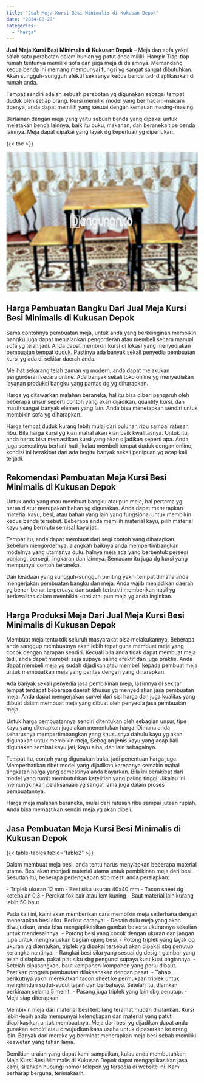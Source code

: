 ```yaml
---
title: "Jual Meja Kursi Besi Minimalis di Kukusan Depok"
date: "2024-08-27"
categories: 
  - "harga"
---
```


**Jual Meja Kursi Besi Minimalis di Kukusan Depok** – Meja dan sofa yakni salah satu perabotan dalam hunian yg patut anda miliki. Hampir Tiap-tiap rumah tentunya memiliki sofa dan juga meja di dalamnya. Memandang kedua benda ini memang mempunyai fungsi yg sangat sangat dibutuhkan. Akan sungguh-sungguh efektif sekiranya kedua benda tadi diaplikasikan di rumah anda.

Tempat sendiri adalah sebuah perabotan yg digunakan sebagai tempat duduk oleh setiap orang. Kursi memiliki model yang bermacam-macam tipenya, anda dapat memilih yang sesuai dengan kemauan masing-masing.

Berlainan dengan meja yang yaitu sebuah benda yang dipakai untuk meletakan benda lainnya, baik itu buku, makanan, dan beraneka tipe benda lainnya. Meja dapat dipakai yang layak dg keperluan yg diperlukan.

{{< toc >}}

![Jual Meja Kursi Besi Minimalis di Kukusan Depok](/images/jual-meja-besi-murah08.png)

## Harga Pembuatan Bangku Dari Jual Meja Kursi Besi Minimalis di Kukusan Depok

Sama contohnya pembuatan meja, untuk anda yang berkeinginan membikin bangku juga dapat menjalankan pengorderan atau membeli secara manual sofa yg telah jadi. Anda dapat membikin kursi di lokasi yang menyediakan pembuatan tempat duduk. Pastinya ada banyak sekali penyedia pembuatan kursi yg ada di sekitar daerah anda.

Melihat sekarang telah zaman yg modern, anda dapat melakukan pengorderan secara online. Ada banyak sekali toko online yg menyediakan layanan produksi bangku yang pantas dg yg diharapkan.

Harga yg ditawarkan malahan beraneka, hal itu bisa diberi pengaruh oleh beberapa unsur seperti contoh yang akan dijadikan, quantity kursi, dan masih sangat banyak elemen yang lain. Anda bisa menetapkan sendiri untuk membikin sofa yg diharapkan.

Harga tempat duduk kurang lebih mulai dari puluhan ribu sampai ratusan ribu. Bila harga kursi yg kian mahal akan kian baik kwalitasnya. Untuk itu, anda harus bisa memastikan kursi yang akan dijadikan seperti apa. Anda juga semestinya berhati-hati jikalau membeli tempat duduk dengan online, kondisi ini berakibat dari ada begitu banyak sekali penipuan yg acap kali terjadi.

## Rekomendasi Pembuatan Meja Kursi Besi Minimalis di Kukusan Depok

Untuk anda yang mau membuat bangku ataupun meja, hal pertama yg harus diatur merupakan bahan yg digunakan. Anda dapat menerapkan material kayu, besi, atau bahan yang lain yang fungsional untuk membikin kedua benda tersebut. Beberapa anda memilih material kayu, pilih material kayu yang bermutu semisal kayu jati.

Tempat itu, anda dapat membuat dari segi contoh yang diharapkan. Sebelum mengordernya, alangkah baiknya anda mempertimbangkan modelnya yang utamanya dulu. halnya meja ada yang berbentuk persegi panjang, persegi, lingkaran dan lainnya. Semacam itu juga dg kursi yang mempunyai contoh beraneka.

Dan keadaan yang sungguh-sungguh penting yakni tempat dimana anda mengerjakan pembuatan bangku dan meja. Anda wajib menjadikan daerah yg benar-benar terpercaya dan sudah terbukti memberikan hasil yg berkwalitas dalam membikin kursi ataupun meja yg anda inginkan.

## Harga Produksi Meja Dari Jual Meja Kursi Besi Minimalis di Kukusan Depok

Membuat meja tentu tdk seluruh masyarakat bisa melakukannya. Beberapa anda sanggup membuatnya akan lebih tepat guna membuat meja yang cocok dengan harapan sendiri. Kecuali bila anda tidak dapat membuat meja tadi, anda dapat membeli saja supaya paling efektif dan juga praktis. Anda dapat membeli meja yg sudah dijadikan atau membeli kepada pembuat meja untuk membuatkan meja yang pantas dengan yang diharapkan.

Ada banyak sekali penyedia jasa pembikinan meja, lazimnya di sekitar tempat terdapat beberapa daerah khusus yg menyediakan jasa pembuatan meja. Anda dapat mengerjakan survei dari sisi harga dan juga kualitas yang dibuat dalam membuat meja yang dibuat oleh penyedia jasa pembuatan meja.

Untuk harga pembuatannya sendiri ditentukan oleh sebagian unsur, tipe kayu yang diterapkan juga akan menentukan harga. Dimana anda seharusnya mempertimbangkan yang khususnya dahulu kayu yg akan digunakan untuk membikin meja, Sebagian jenis kayu yang acap kali digunakan semisal kayu jati, kayu alba, dan lain sebagainya.

Tempat itu, contoh yang digunakan bakal jadi penentuan harga juga. Memperhatikan ribet model yang dijadikan karenanya semakin mahal tingkatan harga yang semestinya anda bayarkan. Bila ini berakibat dari model yang rumit membutuhkan ketelitian yang paling tinggi. Jikalau ini memungkinkan pelaksanaan yg sangat lama juga dalam proses pembuatannya.

Harga meja malahan beraneka, mulai dari ratusan ribu sampai jutaan rupiah. Anda bisa memastikan sendiri meja yg akan dibeli.

## Jasa Pembuatan Meja Kursi Besi Minimalis di Kukusan Depok

{{< table-tables table="table2" >}}

Dalam membuat meja besi, anda tentu harus menyiapkan beberapa material utama. Besi akan menjadi material utama untuk pembikinan meja dari besi. Sesudah itu, beberapa perlengkapan sbb mesti anda persiapkan:

\- Triplek ukuran 12 mm - Besi siku ukuran 40x40 mm - Tacon sheet dg ketebalan 0,3 - Perekat fox cair atau lem kuning - Baut material lain kurang lebih 50 baut

Pada kali ini, kami akan memberikan cara membikin meja sederhana dengan menerapkan besi siku. Berikut caranya: - Desain dulu meja yang akan diwujudkan, anda bisa mengaplikasikan gambar beserta ukurannya sekalian untuk mendesainnya. - Potong besi yang cocok dengan ukuran dan jangan lupa untuk menghaluskan bagian ujung besi. - Potong triplek yang layak dg ukuran yg ditentukan, triplek yg dipakai tersebut akan dipakai sbg penutup kerangka nantinya. - Rangkai besi siku yang sesuai dg design gambar yang telah disiapkan. pakai plat siku sbg pengunci supaya kuat kuat bagiannya. - Setelah dipasangkan, baut komponen-komponen yang perlu dibaut. Pastikan progres pembautan dilaksanakan dengan pesat. - Tahap berikutnya yakni merekatkan tacon sheet ke permukaan triplek untuk menghindari sudut-sudut tajam dan berbahaya. Setelah itu, diamkan perkiraan selama 5 menit. - Pasang juga triplek yang lain sbg penutup. - Meja siap diterapkan.

Membikin meja dari material besi terbilang teramat mudah dijalankan. Kursi lebih-lebih anda mempunyai kelengkapan dan material yang patut diaplikasikan untuk membuatnya. Meja dari besi yg dijadikan dapat anda gunakan sendiri atau diwujudkan kans usaha untuk dipasarkan ke orang lain. Banyak dari mereka yg berminat menerapkan meja besi sebab memiliki keawetan yang tahan lama.

Demikian uraian yang dapat kami sampaikan, kalau anda membutuhkan Meja Kursi Besi Minimalis di Kukusan Depok dapat mengaplikasikan jasa kami, silahkan hubungi nomor telepon yg tersedia di website ini. Kami berharap berguna, terimakasih.
